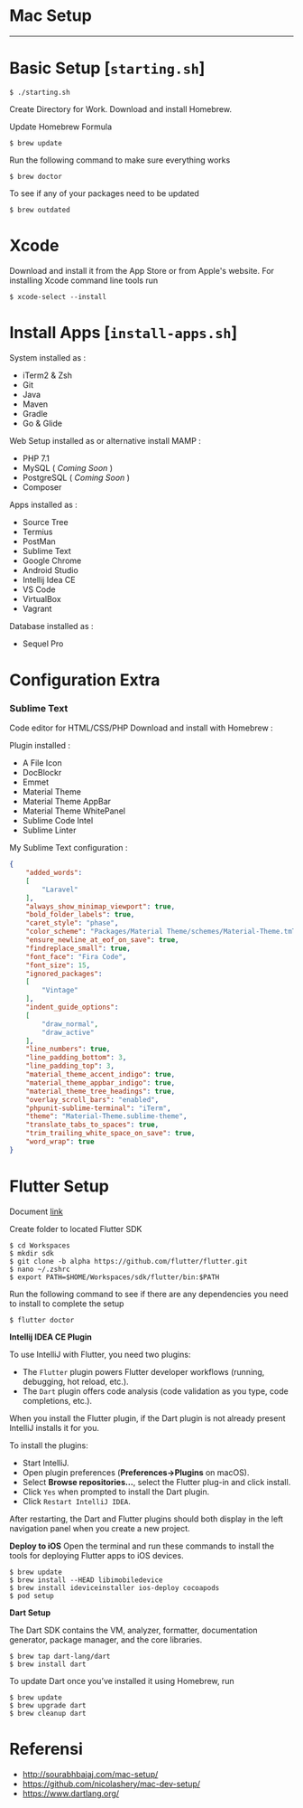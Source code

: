 # Mac Setup
---



# Basic Setup [`starting.sh`]

```
$ ./starting.sh
```

Create Directory for Work. Download and install Homebrew.

Update Homebrew Formula

```
$ brew update
```

Run the following command to make sure everything works

```
$ brew doctor
```

To see if any of your packages need to be updated

```
$ brew outdated
```

# Xcode

Download and install it from the App Store or from Apple's website.
For installing Xcode command line tools run

```
$ xcode-select --install
```

# Install Apps [`install-apps.sh`]

System installed as :

- iTerm2 & Zsh
- Git
- Java
- Maven
- Gradle
- Go & Glide

Web Setup installed as or alternative install MAMP :

- PHP 7.1
- MySQL ( *Coming Soon* )
- PostgreSQL ( *Coming Soon* )
- Composer

Apps installed as :

- Source Tree
- Termius
- PostMan
- Sublime Text
- Google Chrome
- Android Studio
- Intellij Idea CE
- VS Code
- VirtualBox
- Vagrant

Database installed as :

- Sequel Pro

# Configuration Extra

### Sublime Text

Code editor for HTML/CSS/PHP
Download and install with Homebrew :

Plugin installed :
- A File Icon
- DocBlockr
- Emmet
- Material Theme
- Material Theme AppBar
- Material Theme WhitePanel
- Sublime Code Intel
- Sublime Linter

My Sublime Text configuration :
```json
{
    "added_words":
    [
        "Laravel"
    ],
    "always_show_minimap_viewport": true,
    "bold_folder_labels": true,
    "caret_style": "phase",
    "color_scheme": "Packages/Material Theme/schemes/Material-Theme.tmTheme",
    "ensure_newline_at_eof_on_save": true,
    "findreplace_small": true,
    "font_face": "Fira Code",
    "font_size": 15,
    "ignored_packages":
    [
        "Vintage"
    ],
    "indent_guide_options":
    [
        "draw_normal",
        "draw_active"
    ],
    "line_numbers": true,
    "line_padding_bottom": 3,
    "line_padding_top": 3,
    "material_theme_accent_indigo": true,
    "material_theme_appbar_indigo": true,
    "material_theme_tree_headings": true,
    "overlay_scroll_bars": "enabled",
    "phpunit-sublime-terminal": "iTerm",
    "theme": "Material-Theme.sublime-theme",
    "translate_tabs_to_spaces": true,
    "trim_trailing_white_space_on_save": true,
    "word_wrap": true
}

```

# Flutter Setup

Document [link](https://flutter.io/)

Create folder to located Flutter SDK

```
$ cd Workspaces
$ mkdir sdk
$ git clone -b alpha https://github.com/flutter/flutter.git
$ nano ~/.zshrc
$ export PATH=$HOME/Workspaces/sdk/flutter/bin:$PATH
```

Run the following command to see if there are any dependencies you need to install to complete the setup

```
$ flutter doctor
```

**Intellij IDEA CE Plugin**

To use IntelliJ with Flutter, you need two plugins:

- The `Flutter` plugin powers Flutter developer workflows (running, debugging, hot reload, etc.).
- The `Dart` plugin offers code analysis (code validation as you type, code completions, etc.).

When you install the Flutter plugin, if the Dart plugin is not already present IntelliJ installs it for you.

To install the plugins:

- Start IntelliJ.
- Open plugin preferences (**Preferences->Plugins** on macOS).
- Select **Browse repositories…**, select the Flutter plug-in and click install.
- Click `Yes` when prompted to install the Dart plugin.
- Click `Restart IntelliJ IDEA`.

After restarting, the Dart and Flutter plugins should both display in the left navigation panel when you create a new project.

**Deploy to iOS**
Open the terminal and run these commands to install the tools for deploying Flutter apps to iOS devices.

```
$ brew update
$ brew install --HEAD libimobiledevice
$ brew install ideviceinstaller ios-deploy cocoapods
$ pod setup
```

**Dart Setup**

The Dart SDK contains the VM, analyzer, formatter, documentation generator, package manager, and the core libraries.

```
$ brew tap dart-lang/dart
$ brew install dart
```

To update Dart once you’ve installed it using Homebrew, run

```
$ brew update
$ brew upgrade dart
$ brew cleanup dart
```

# Referensi

- http://sourabhbajaj.com/mac-setup/
- https://github.com/nicolashery/mac-dev-setup/
- https://www.dartlang.org/
